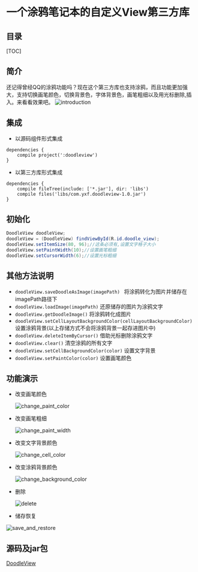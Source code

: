 #  一个涂鸦笔记本的自定义View第三方库

## 目录

[TOC]

## 简介

还记得曾经QQ的涂鸦功能吗？现在这个第三方库也支持涂鸦，而且功能更加强大，支持切换画笔颜色，切换背景色，字体背景色，画笔粗细以及用光标删除,插入。来看看效果吧。
![introduction](http://resource-1255703580.cossh.myqcloud.com/Doodle/introduction.gif)
## 集成
- 以源码组件形式集成

```shell
dependencies {
 	compile project(':doodleview')
}
```

- 以第三方库形式集成

```shell
dependencies {
  	compile fileTree(include: ['*.jar'], dir: 'libs')
	compile files('libs/com.yxf.doodleview-1.0.jar')
}
```

## 初始化

```java 
DoodleView doodleView;
doodleView = (DoodleView) findViewById(R.id.doodle_view);
doodleView.setItemSize(80, 96);//这条必须有,设置文字格子大小
doodleView.setPaintWidth(10);//设置画笔粗细
doodleView.setCursorWidth(6);//设置光标粗细
```

## 其他方法说明
- `doodleView.saveDoodleAsImage(imagePath) ` 将涂鸦转化为图片并储存在imagePath路径下
- `doodleView.loadImage(imagePath)` 还原储存的图片为涂鸦文字
- `doodleView.getDoodleImage()` 将涂鸦转化成图片
- `doodleView.setCellLayoutBackgroundColor(cellLayoutBackgroundColor)` 设置涂鸦背景(以上存储方式不会将涂鸦背景一起存进图片中)
- `doodleView.deleteItemByCursor()` 借助光标删除涂鸦文字
- `doodleView.clear()` 清空涂鸦的所有文字
- `doodleView.setCellBackgroundColor(color)` 设置文字背景
- `doodleView.setPaintColor(color)` 设置画笔颜色

## 功能演示
- 改变画笔颜色

  ![change_paint_color](http://resource-1255703580.cossh.myqcloud.com/Doodle/change_paint_color.gif)

- 改变画笔粗细

  ![change_paint_width](http://resource-1255703580.cossh.myqcloud.com/Doodle/change_paint_width.gif)



- 改变文字背景颜色

  ![change_cell_color](http://resource-1255703580.cossh.myqcloud.com/Doodle/change_cell_color.gif)

- 改变涂鸦背景颜色

  ![change_background_color](http://resource-1255703580.cossh.myqcloud.com/Doodle/change_background_color.gif)

- 删除

  ![delete](http://resource-1255703580.cossh.myqcloud.com/Doodle/delete.gif)

- 储存恢复

![save_and_restore](http://resource-1255703580.cossh.myqcloud.com/Doodle/save_and_restore.gif)

## 源码及jar包
[DoodleView](https://github.com/dqh147258/Doodle)